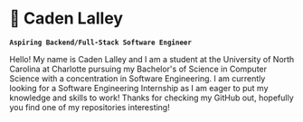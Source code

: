 # :ski: Caden Lalley

**`Aspiring Backend/Full-Stack Software Engineer`**

Hello! My name is Caden Lalley and I am a student at the University of North Carolina at Charlotte pursuing my Bachelor's of Science in Computer Science with a concentration in Software Engineering. I am currently looking for a Software Engineering Internship as I am eager to put my knowledge and skills to work! Thanks for checking my GitHub out, hopefully you find one of my repositories interesting!
